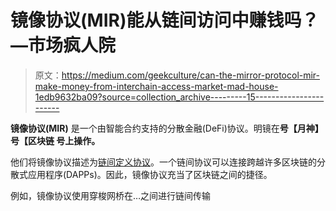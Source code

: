 # 镜像协议(MIR)能从链间访问中赚钱吗？—市场疯人院

> 原文：<https://medium.com/geekculture/can-the-mirror-protocol-mir-make-money-from-interchain-access-market-mad-house-1edb9632ba09?source=collection_archive---------15----------------------->

**镜像协议(MIR)** 是一个由智能合约支持的分散金融(DeFi)协议。明镜在**号【月神】号【区块链 号上操作。**

他们将镜像协议描述为[链间定义协议](https://docs.mirror.finance/networks)。一个链间协议可以连接跨越许多区块链的分散式应用程序(DAPPs)。因此，镜像协议充当了区块链之间的捷径。

例如，镜像协议使用穿梭网桥在…之间进行链间传输